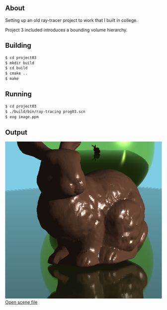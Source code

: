 ## About

Setting up an old ray-tracer project to work that I built in college.

Project 3 included introduces a bounding volume hierarchy.

## Building

``` bash
$ cd project03
$ mkdir build
$ cd build
$ cmake ..
$ make
```

## Running

``` bash
$ cd project03
$ ./build/bin/ray-tracing prog03.scn 
$ eog image.ppm
```

## Output

<div class="card">
  <div class="card-image">
    <img src="image.png">
  </div>
  <div class="card-action">
    <a href="prog03.scn">Open scene file</a>
  </div>
</div>
